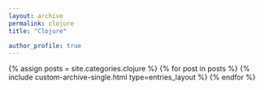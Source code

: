 ```yaml
---
layout: archive
permalink: clojure
title: "Clojure"

author_profile: true
---
```


{% assign posts = site.categories.clojure %}
{% for post in posts %}
  {% include custom-archive-single.html type=entries_layout %}
{% endfor %}